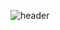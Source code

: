 ![header](https://capsule-render.vercel.app/api?type=venom&height=300&color=gradient&text=Hey%20there!%20I'm%20Benedetta&textBg=false&fontAlign=50&fontSize=21&fontColor=000000&descAlign=51&descAlignY=77)

<!--
**bene-vona/bene-vona** is a ✨ _special_ ✨ repository because its `README.md` (this file) appears on your GitHub profile.

Here are some ideas to get you started:

- 🔭 I’m currently working on ...
- 🌱 I’m currently learning ...
- 👯 I’m looking to collaborate on ...
- 🤔 I’m looking for help with ...
- 💬 Ask me about ...
- 📫 How to reach me: ...
- 😄 Pronouns: ...
- ⚡ Fun fact: ...
-->
